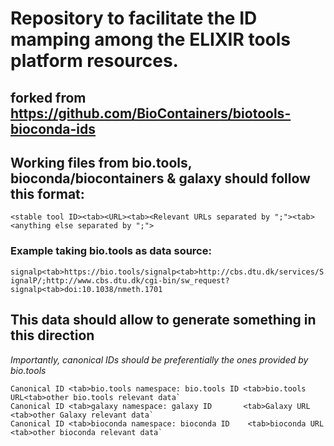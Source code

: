# Repository to facilitate the ID mamping among the ELIXIR tools platform resources.
## forked from https://github.com/BioContainers/biotools-bioconda-ids 

## Working files from bio.tools, bioconda/biocontainers & galaxy should follow this format:
`<stable tool ID><tab><URL><tab><Relevant URLs separated by ";"><tab><anything else separated by ";">`

### Example taking bio.tools as data source:
`signalp<tab>https://bio.tools/signalp<tab>http://cbs.dtu.dk/services/SignalP/;http://www.cbs.dtu.dk/cgi-bin/sw_request?signalp<tab>doi:10.1038/nmeth.1701`

## This data should allow to generate something in this direction
*Importantly, canonical IDs should be preferentially the ones provided by bio.tools*

```
Canonical ID <tab>bio.tools namespace: bio.tools ID <tab>bio.tools URL<tab>other bio.tools relevant data`
Canonical ID <tab>galaxy namespace: galaxy ID       <tab>Galaxy URL <tab>other Galaxy relevant data`
Canonical ID <tab>bioconda namespace: bioconda ID    <tab>bioconda URL <tab>other bioconda relevant data`
```
